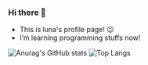 ### Hi there 👋

- This is luna's profile page! :wink:
- I’m learning programming stuffs now!


![Anurag's GitHub stats](https://github-readme-stats.vercel.app/api?username=luna-jy&theme=nord&show_icons=true)
![Top Langs](https://github-readme-stats.vercel.app/api/top-langs/?username=luna-jy&layout=compact)
<!--
**luna-jy/luna-jy** is a ✨ _special_ ✨ repository because its `README.md` (this file) appears on your GitHub profile.

Here are some ideas to get you started:

- 🔭 I’m currently working on ...
- 🌱 I’m currently learning ...
- 👯 I’m looking to collaborate on ...
- 🤔 I’m looking for help with ...
- 💬 Ask me about ...
- 📫 How to reach me: ...
- 😄 Pronouns: ...
- ⚡ Fun fact: ...
-->
